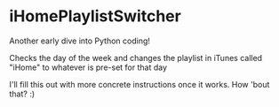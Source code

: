 iHomePlaylistSwitcher
=====================

Another early dive into Python coding!

Checks the day of the week and changes the playlist in iTunes called "iHome" to whatever is pre-set for that day

I'll fill this out with more concrete instructions once it works. How 'bout that? :)
